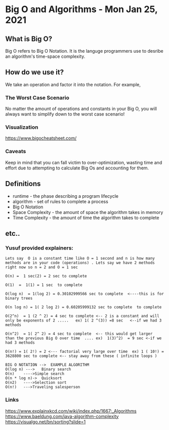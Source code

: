 # Big O and Algorithms - Mon Jan 25, 2021

## What is Big O?

Big O refers to Big O Notation. It is the languge programmers use to desribe an algorithm's time-space complexity.

## How do we use it? 

We take an operation and factor it into the notation. For example, 

### The Worst Case Scenario

No matter the amount of operations and constants in your Big O, you will always want to simplify down to the worst case scenario!

### Visualization
https://www.bigocheatsheet.com/

### Caveats

Keep in mind that you can fall victim to over-optimization, wasting time and effort due to attempting to calculate Big Os and accounting for them. 

## Definitions 

- runtime - the phase describing a program lifecycle
- algorithm - set of rules to complete a process
- Big O Notation
- Space Complexity - the amount of space the algorithm takes in memory
- Time Complexity - the amount of time the algorithm takes to complete

## etc.. 

### Yusuf provided explainers:
```
Lets say  O is a constant time like O = 1 second and n is how many methods are in your code (operations) . Lets say we have 2 methods right now so n = 2 and O = 1 sec 

O(n) =  1 sec(2) = 2 sec to complete 

O(1)  =  1(1) = 1 sec  to complete

O(log n)  = 1(log 2) = 0.30102999566 sec to complete  <----this is for binary trees 

O(n log n) = 1( 2 log 2) = 0.60205999132 sec to complete  to complete

O(2^n)  = 1 (2 ^ 2) = 4 sec to complete <-- 2 is a constant and will only be exponents of 2 .....   ex) 1( 2 ^(3)) =8 sec   <--if we had 3 methods

O(n^2)  = 1( 2^ 2) = 4 sec to complete  <-- this would get larger  than the previous Big O over time  .... ex)  1(3)^2)  = 9 sec <-if we had 3 methods

O(n!) = 1( 2!) = 2 <--- factorial very large over time  ex) 1 ( 10!) = 3628800 sec to complete <-- stay away from these ( infinite loops )
```


```
BIG O NOTATION -->	EXAMPLE ALGORITHM
O(log n) --->	Binary search
O(n)	---->Simple search
O(n * log n)->	Quicksort
O(n2)	---->Selection sort
O(n!)	--->Traveling salesperson
```

### Links

https://www.explainxkcd.com/wiki/index.php/1667:_Algorithms
https://www.baeldung.com/java-algorithm-complexity
https://visualgo.net/bn/sorting?slide=1